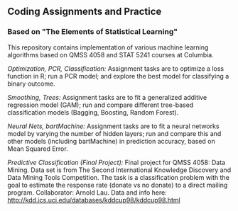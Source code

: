 ## Coding Assignments and Practice
###  Based on "The Elements of Statistical Learning"

This repository contains implementation of various machine learning algorithms based on QMSS 4058 and STAT 5241 courses at Columbia.

*Optimization, PCR, Classification:*
Assignment tasks are to optimize a loss function in R; run a PCR model; and explore the best model for classifying a binary outcome.

*Smoothing, Trees:*
Assignment tasks are to fit a generalized additive regression model (GAM); run and compare different tree-based classification models (Bagging, Boosting, Random Forest).  

*Neural Nets, bartMachine:*
Assignment tasks are to fit a neural networks model by varying the number of hidden layers; run and compare this and other models (including bartMachine) in prediction accuracy, based on Mean Squared Error.

*Predictive Classification (Final Project):*
Final project for QMSS 4058: Data Mining. Data set is from The Second International Knowledge Discovery and Data Mining Tools Competition. The task is a classification problem with the goal to estimate the response rate (donate vs no donate) to a direct mailing program. Collaborator: Arnold Lau. Data and info here: http://kdd.ics.uci.edu/databases/kddcup98/kddcup98.html
